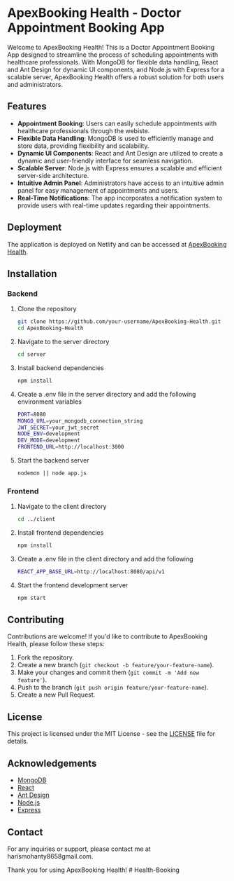 # ApexBooking Health - Doctor Appointment Booking App

Welcome to ApexBooking Health! This is a Doctor Appointment Booking App designed to streamline the process of scheduling appointments with healthcare professionals. With MongoDB for flexible data handling, React and Ant Design for dynamic UI components, and Node.js with Express for a scalable server, ApexBooking Health offers a robust solution for both users and administrators.

## Features

- **Appointment Booking**: Users can easily schedule appointments with healthcare professionals through the webiste.
- **Flexible Data Handling**: MongoDB is used to efficiently manage and store data, providing flexibility and scalability.
- **Dynamic UI Components**: React and Ant Design are utilized to create a dynamic and user-friendly interface for seamless navigation.
- **Scalable Server**: Node.js with Express ensures a scalable and efficient server-side architecture.
- **Intuitive Admin Panel**: Administrators have access to an intuitive admin panel for easy management of appointments and users.
- **Real-Time Notifications**: The app incorporates a notification system to provide users with real-time updates regarding their appointments.

## Deployment

The application is deployed on Netlify and can be accessed at [ApexBooking Health](https://apex-booking.netlify.app).

## Installation

### Backend

1. Clone the repository

   ```bash
   git clone https://github.com/your-username/ApexBooking-Health.git
   cd ApexBooking-Health
   
2. Navigate to the server directory
   ```bash
   cd server
   
3. Install backend dependencies
   ```bash
   npm install

4. Create a .env file in the server directory and add the following environment variables
   ```bash
   PORT=8080
   MONGO_URL=your_mongodb_connection_string
   JWT_SECRET=your_jwt_secret
   NODE_ENV=development
   DEV_MODE=development
   FRONTEND_URL=http://localhost:3000

5. Start the backend server
   ```bash
   nodemon || node app.js

### Frontend

1. Navigate to the client directory

   ```bash
   cd ../client
2. Install frontend dependencies

   ```bash
   npm install

3. Create a .env file in the client directory and add the following

   ```bash
   REACT_APP_BASE_URL=http://localhost:8080/api/v1
   
4. Start the frontend development server

   ```bash
   npm start


## Contributing

Contributions are welcome! If you'd like to contribute to ApexBooking Health, please follow these steps:

1. Fork the repository.
2. Create a new branch (`git checkout -b feature/your-feature-name`).
3. Make your changes and commit them (`git commit -m 'Add new feature'`).
4. Push to the branch (`git push origin feature/your-feature-name`).
5. Create a new Pull Request.

## License

This project is licensed under the MIT License - see the [LICENSE](LICENSE) file for details.

## Acknowledgements

- [MongoDB](https://www.mongodb.com/)
- [React](https://reactjs.org/)
- [Ant Design](https://ant.design/)
- [Node.js](https://nodejs.org/)
- [Express](https://expressjs.com/)

## Contact

For any inquiries or support, please contact me at harismohanty8658gmail.com.

Thank you for using ApexBooking Health!
#   H e a l t h - B o o k i n g  
 